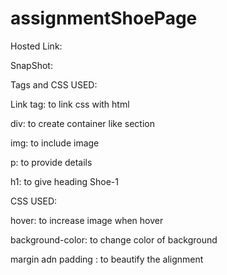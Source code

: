 # assignmentShoePage

Hosted Link:



SnapShot:



Tags and CSS USED:

Link tag: to link css with html


div: to create container like section


img: to include image


p: to provide details


h1: to give heading Shoe-1


CSS USED:

hover: to increase image when hover

background-color: to change color of background


margin adn padding : to beautify the alignment
